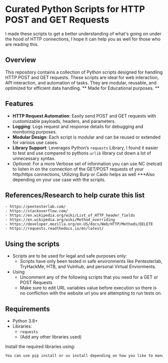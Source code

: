 # Curated Python Scripts for HTTP POST and GET Requests

I made these scripts to get a better understanding of what's going on under the hood of HTTP connections, I hope it can help you as well for those who are reading this. 

## Overview
This repository contains a collection of Python scripts designed for handling HTTP POST and GET requests. These scripts are ideal for web interaction, API interaction, and automation of tasks. They are modular, reusable, and optimized for efficient data handling.
** Made for Educational purposes. **

## Features
- **HTTP Request Automation**: Easily send POST and GET requests with customizable payloads, headers, and parameters.
- **Logging**: Logs request and response details for debugging and monitoring purposes.
- **Modular Design**: Each script is modular and can be reused or extended for various use cases.
- **Library Support**: Leverages Python’s `requests` Library, I found it easier to test and use compared to pythons `urlib` library cut down a lot of unnecessary syntax.
- *Optional*: For a more Verbose set of information you can use NC (netcat) to listen in on the connection of the GET/POST requests of your http/https connections, Utilizing Burp or Caido helps as well ***Also depending on your use case with the scripts.

## References/Research to help curate this list
    - https://pentesterlab.com/
    - https://stackoverflow.com/
    - https://en.wikipedia.org/wiki/List_of_HTTP_header_fields
    - https://en.wikipedia.org/wiki/Method_overriding
    - https://developer.mozilla.org/en-US/docs/Web/HTTP/Methods/DELETE
    - https://requests.readthedocs.io/en/latest/

## Using the scripts
- Scripts are to be used for legal and safe purposes only:
    - Scripts have only been tested in safe environments like Pentesterlab, TryHackMe, HTB, and Vulnhub, and personal Virtual Enviorments.
- Using
    - Uncomment any of the following scripts that you need for a GET or POST Requests
    - Make sure to edit URL variables value before execution so there is no confliction with the website url you are attempting to run tests on. 

## Requirements
- Python 3.8+
- Libraries:
  - `requests`
  - (Add any other libraries used)

Install the required libraries using:
```bash
You can use pip install or uv install depending on how you like to manage your dependencies/packages.
